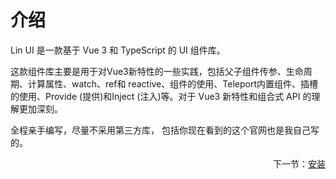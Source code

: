 # 介绍

Lin UI 是一款基于 Vue 3 和 TypeScript 的 UI 组件库。

这款组件库主要是用于对Vue3新特性的一些实践，包括父子组件传参、生命周期、计算属性、watch、ref和
reactive、组件的使用、Teleport内置组件、插槽的使用、Provide (提供)和Inject (注入)等。对于 Vue3
新特性和组合式 API 的理解更加深刻。

全程亲手编写，尽量不采用第三方库， 包括你现在看到的这个官网也是我自己写的。

<p style="text-align: right;">下一节：<a href="#/doc/install">安装</a></p>